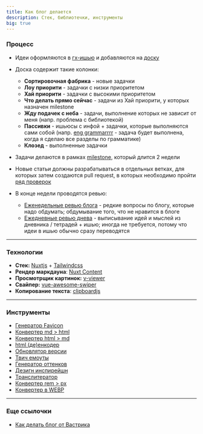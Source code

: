 ```yaml
---
title: Как блог делается
description: Стек, библиотечки, инструменты
big: true
---
```



### Процесс

- Идеи оформляются в [гх-ишью](https://github.com/potykion/potykion.github.io/issues) и добавляются на [доску](https://github.com/potykion/potykion.github.io/projects/1)
  
- Доска содержит такие колонки:
  - **Сортировочная фабрика** - новые задачки
  - **Лоу приорити** - задачки с низки приоритетом
  - **Хай приорити** - задачки с высокими приоритетом
  - **Что делать прямо сейчас** - задачи из Хай приорити, у которых назначен milestone
  - **Жду подачек с неба** - задачи, выполнение которых не зависит от меня (напр. проблема с библиотекой)
  - **Пассивки** - ишьюсы с инфой + задачки, которые выполняются сами собой (напр. [eng grammarrrr](https://github.com/potykion/potykion.github.io/issues/159) - задача будет выполнена, когда я сделаю все разделы по грамматике)
  - **Клозед** - выполненные задачки

- Задачи делаются в рамках [milestone](https://github.com/potykion/potykion.github.io/milestones), который длится 2 недели
- Новые статьи должны разрабатываться в отдельных ветках, для которых затем создаются pull request, в которых необходимо пройти [ряд проверок](https://github.com/potykion/potykion.github.io/blob/main/.github/pull_request_template.md)

- В конце недели проводятся ревью:
  - [Еженедельные ревью блога](https://github.com/potykion/potykion.github.io/issues/88) - редкие вопросы по блогу, которые надо обдумать; обдумывание того, что не нравится в блоге
  - [Ежедневные ревью днева](https://github.com/potykion/potykion.github.io/issues/90) - выписывание идей и мыслей из дневника / тетрадей + ишью; иногда не требуется, потому что идеи в ишью обычно сразу переводятся

---


### Технологии

- **Стек:** [Nuxtjs](https://nuxtjs.org) + [Tailwindcss](https://tailwindcss.com/)
- **Рендер маркдауна**: [Nuxt Content](https://content.nuxtjs.org/)
- **Просмотрщик картинок:** [v-viewer](https://github.com/mirari/v-viewer)
- **Свайпер:** [vue-awesome-swiper](https://github.com/surmon-china/vue-awesome-swiper)
- **Копирование текста**: [clipboardjs](https://clipboardjs.com)

---


### Инструменты

- [Генератор Favicon](https://favicon.io/favicon-converter/) 
- [Конвертер md > html](https://markdown-it.github.io/) 
- [Конвертер html > md](https://www.browserling.com/tools/html-to-markdown) 
- [html (де)енкодер](https://mothereff.in/html-entities) 
- [Обновлятор версии](https://www.npmjs.com/package/version-bump-prompt)
- [Твич емоуты](https://www.streamscheme.com/resources/twitch-emotes-meaning-complete-list-monkas-pogchamp-omegalul-kappa/) 
- [Генератор оттенков](https://maketintsandshades.com/) 
- [Дезигн инспирейшн](https://dribbble.com/) 
- [Транслитератор](https://translit.ru/seo/) 
- [Конвертер rem > px](http://www.standardista.com/px-to-rem-conversion-if-root-font-size-is-16px/)
- [Конвертер в WEBP](https://image.online-convert.com/convert-to-webp)

---

### Еще ссылочки 

- [Как делать блог от Вастрика](https://vas3k.ru/notes/how_to_blog/)
